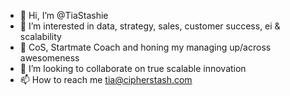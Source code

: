 - 👋 Hi, I’m @TiaStashie
- 👀 I’m interested in data, strategy, sales, customer success, ei & scalability
- 🌱 CoS, Startmate Coach and honing my managing up/across awesomeness
- 💞️ I’m looking to collaborate on true scalable innovation
- 📫 How to reach me tia@cipherstash.com

<!---
TiaStashie/TiaStashie is a ✨ special ✨ repository because its `README.md` (this file) appears on your GitHub profile.
You can click the Preview link to take a look at your changes.
--->
